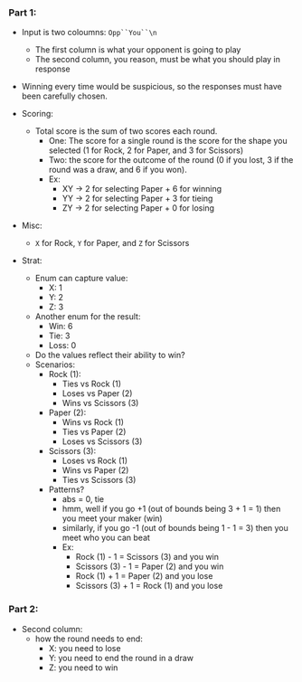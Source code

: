 ### Part 1:
- Input is two coloumns: `Opp``You``\n`
  - The first column is what your opponent is going to play
  - The second column, you reason, must be what you should play in response
- Winning every time would be suspicious, so the responses must have been carefully chosen.

- Scoring:
  - Total score is the sum of two scores each round.
    - One: The score for a single round is the score for the shape you selected (1 for Rock, 2 for Paper, and 3 for Scissors)
    - Two: the score for the outcome of the round (0 if you lost, 3 if the round was a draw, and 6 if you won).
    - Ex:
      - XY -> 2 for selecting Paper + 6 for winning
      - YY -> 2 for selecting Paper + 3 for tieing
      - ZY -> 2 for selecting Paper + 0 for losing

- Misc:
  - `X` for Rock, `Y` for Paper, and `Z` for Scissors

- Strat:
  - Enum can capture value:
    - X: 1
    - Y: 2
    - Z: 3
  - Another enum for the result:
    - Win: 6
    - Tie: 3
    - Loss: 0
  - Do the values reflect their ability to win?
  - Scenarios:
    - Rock (1):
      - Ties vs Rock (1)
      - Loses vs Paper (2)
      - Wins vs Scissors (3)
    - Paper (2):
      - Wins vs Rock (1)
      - Ties vs Paper (2)
      - Loses vs Scissors (3)
    - Scissors (3):
      - Loses vs Rock (1)
      - Wins vs Paper (2)
      - Ties vs Scissors (3)
    - Patterns?
      - abs = 0, tie
      - hmm, well if you go +1 (out of bounds being 3 + 1 = 1) then you meet your maker (win)
      - similarly, if you go -1 (out of bounds being 1 - 1 = 3) then you meet who you can beat
      - Ex:
        - Rock (1) - 1 = Scissors (3) and you win
        - Scissors (3) - 1 = Paper (2) and you win
        - Rock (1) + 1 = Paper (2) and you lose
        - Scissors (3) + 1 = Rock (1) and you lose

### Part 2:
- Second column:
  - how the round needs to end:
    - X: you need to lose
    - Y: you need to end the round in a draw
    - Z: you need to win

